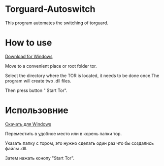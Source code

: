 # Torguard-Autoswitch
This program automates the switching of torguard.
# How to use
[Download for Windows](https://github.com/loci456/Torguard-Autoswitch/releases/download/0.1/TSG.exe)

Move to a convenient place or root folder tor.

Select the directory where the TOR is located, it needs to be done once.The program will create two .dll files.

Then press button " Start Tor".

# Использовние 
[Скачать для Windows](https://github.com/loci456/Torguard-Autoswitch/releases/download/0.1/TSG.exe)

Переместить в удобное место или в корень папки тор.

Указать папку с тором, это нужно сделать один раз что бы создались файлы .dll.

Затем нажать конопу "Start Tor".
